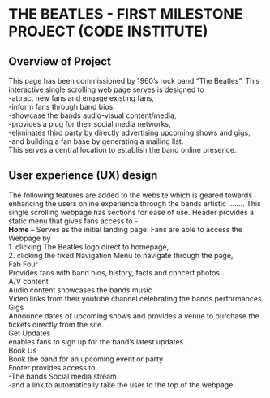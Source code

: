 # THE BEATLES - FIRST MILESTONE PROJECT (CODE INSTITUTE)

## Overview of Project
This page has been commissioned by 1960’s rock band “The Beatles”.  This interactive single scrolling web page serves is designed to<br/>
-attract new fans and engage existing fans,<br/>
-inform fans through band bios,<br/>
-showcase the bands audio-visual content/media,<br/>
-provides a plug for their social media networks,<br/>
-eliminates third party by directly advertising upcoming shows and gigs,<br/>
-and building a fan base by generating a mailing list.<br/>
This serves a central location to establish the band online presence.
 

## User experience (UX) design 
The following features are added to the website which is geared towards enhancing the users online experience through the 
bands artistic ……..  This single scrolling webpage has sections for ease of use.
Header provides a static menu that gives fans access to -<br/>
    **Home** – Serves as the initial landing page. Fans are able to access the Webpage by<br/>
        1.	clicking The Beatles logo direct to homepage,<br/>
        2.	clicking the fixed Navigation Menu to navigate through the page,<br/>
    Fab Four <br/>
        Provides fans with band bios, history, facts and concert photos.<br/>
    A/V content <br/>
        Audio content showcases the bands music<br/>
        Video links from their youtube channel celebrating the bands performances<br/>
    Gigs <br/>
        Announce dates of upcoming shows and provides a venue to purchase the tickets directly from the site.<br/>
    Get Updates <br/>
        enables fans to sign up for the band’s latest updates.<br/>
    Book Us<br/>
        Book the band for an upcoming event or party<br/>
    Footer provides access to <br/>
        -The bands Social media stream<br/>
        -and a link to automatically take the user to the top of the webpage. <br/>
	



